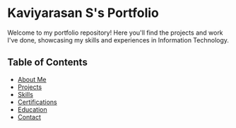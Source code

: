# Kaviyarasan S's Portfolio
Welcome to my portfolio repository!
Here you'll find the projects and work I've done, showcasing my skills and experiences in Information Technology.
## Table of Contents 
- [About Me](#about-me)
- [Projects](#projects)
- [Skills](#skills)
- [Certifications](#certifications)
- [Education](#education)
- [Contact](#contact)
